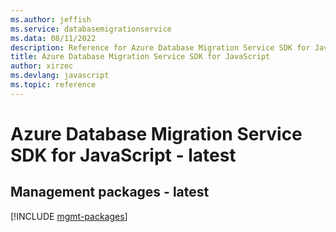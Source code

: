 ```yaml
---
ms.author: jeffish
ms.service: databasemigrationservice
ms.data: 08/11/2022
description: Reference for Azure Database Migration Service SDK for JavaScript
title: Azure Database Migration Service SDK for JavaScript
author: xirzec
ms.devlang: javascript
ms.topic: reference
---
```

# Azure Database Migration Service SDK for JavaScript - latest

## Management packages - latest
[!INCLUDE [mgmt-packages](database-migration-service-mgmt-index.md)]
